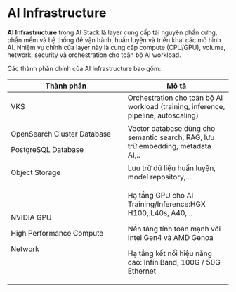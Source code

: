 # AI Infrastructure

**AI Infrastructure** trong AI Stack là layer cung cấp tài nguyên phần cứng, phần mềm và hệ thống để vận hành, huấn luyện và triển khai các mô hình AI. Nhiệm vụ chính của layer này là cung cấp compute (CPU/GPU), volume, network, security và orchestration cho toàn bộ AI workload.

Các thành phần chính của AI Infrastructure bao gồm:

<table><thead><tr><th width="250.3636474609375">Thành phần</th><th>Mô tả</th></tr></thead><tbody><tr><td>VKS </td><td>Orchestration cho toàn bộ AI workload (training, inference, pipeline, autoscaling)</td></tr><tr><td><p>OpenSearch Cluster Database</p><p>PostgreSQL Database</p></td><td>Vector database dùng cho semantic search, RAG, lưu trữ embedding, metadata AI,..</td></tr><tr><td>Object Storage</td><td>Lưu trữ dữ liệu huấn luyện, model repository,...</td></tr><tr><td><p>NVIDIA GPU</p><p>High Performance Compute</p><p>Network</p></td><td><p>Hạ tầng GPU cho AI Training/Inference:HGX H100, L40s, A40,...</p><p>Nền tảng tính toán mạnh với Intel Gen4 và AMD Genoa</p><p>Hạ tầng kết nối hiệu năng cao: InfiniBand, 100G / 50G Ethernet</p></td></tr></tbody></table>
